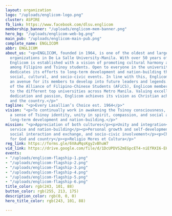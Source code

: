 ```yaml
---
layout: organization
logo: "/uploads/englicom-logo.png"
cluster: ASPIRE
fb_link: https://www.facebook.com/dlsu.englicom
membership_banner: "/uploads/englicom-mem-banner.png"
hero_bg: "/uploads/englicom-web-bg.png"
main_pub: "/uploads/englicom-main-pub.png"
complete_name: ENGLICOM
abbr: ENGLICOM
about_us: "<p>ENGLICOM, founded in 1964, is one of the oldest and largest student
  organizations in De La Salle University-Manila. With over 50 years of excellence,
  Englicom is established with a vision of promoting cultural harmony and social awareness
  among Filipino and Tsinoy students. Open to everyone in the university, Englicom
  dedicates its efforts to long-term development and nation-building through organizing
  social, cultural, and socio-civic events. In line with this, Englicom serves as
  an avenue for its members to develop into future leaders and legends. As a member
  of the Alliance of Filipino-Chinese Students (AFiCS), Englicom members are connected
  to the different top universities across Metro Manila. Valuing excellence through
  dedication and passion, Englicom achieves its vision as Christian achiever for God
  and the country.</p>"
tagline: "<p>Every Lasallian’s Choice est. 1964</p>"
vision: "<p>To continually work in awakening the Tsinoy consciousness, instilling
  a sense of Tsinoy identity, unity in spirit, compassion, and social awareness through
  long-term development and nation-building.</p>"
mission: "<p>Appreciation of both cultures</p><p>Unity and integration</p><p>Dedicated
  service and nation-building</p><p>Personal growth and self-development</p><p>Training,
  social interaction and exchange, and socio-civic involvement</p><p>Christian Achievers
  for God and country</p><p>Religio Mores et Cultura</p>"
reg_link: https://forms.gle/6VAuMqsKgy2vBhuW7
vid_link: https://drive.google.com/file/d/1DcUPDVSZmEGpcET4-niEfRXI6-EHbbtM/preview
events:
- "/uploads/englicom-flagship-1.png"
- "/uploads/englicom-flagship-2.png"
- "/uploads/englicom-flagship-3.png"
- "/uploads/englicom-flagship-4.png"
- "/uploads/englicom-flagship-5.png"
- "/uploads/englicom-flagship-6.png"
title_color: rgb(243, 101, 88)
button_color: rgb(255, 213, 175)
description_color: rgb(0, 0, 0)
hero_title_color: rgb(243, 101, 88)

---
```

